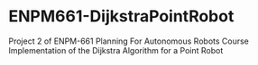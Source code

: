 # ENPM661-DijkstraPointRobot
Project 2 of ENPM-661 Planning For Autonomous Robots Course
Implementation of the Dijkstra Algorithm for a Point Robot
